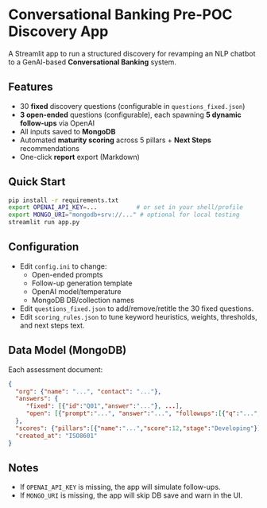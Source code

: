 # Conversational Banking Pre-POC Discovery App

A Streamlit app to run a structured discovery for revamping an NLP chatbot to a GenAI-based **Conversational Banking** system.

## Features
- 30 **fixed** discovery questions (configurable in `questions_fixed.json`)
- **3 open-ended** questions (configurable), each spawning **5 dynamic follow-ups** via OpenAI
- All inputs saved to **MongoDB**
- Automated **maturity scoring** across 5 pillars + **Next Steps** recommendations
- One-click **report** export (Markdown)

## Quick Start
```bash
pip install -r requirements.txt
export OPENAI_API_KEY=...           # or set in your shell/profile
export MONGO_URI="mongodb+srv://..." # optional for local testing
streamlit run app.py
```

## Configuration
- Edit `config.ini` to change:
  - Open-ended prompts
  - Follow-up generation template
  - OpenAI model/temperature
  - MongoDB DB/collection names
- Edit `questions_fixed.json` to add/remove/retitle the 30 fixed questions.
- Edit `scoring_rules.json` to tune keyword heuristics, weights, thresholds, and next steps text.

## Data Model (MongoDB)
Each assessment document:
```json
{
  "org": {"name": "...", "contact": "..."},
  "answers": {
     "fixed": [{"id":"Q01","answer":"..."}, ...],
     "open": [{"prompt":"...", "answer":"...", "followups":[{"q":"...","a":"..."}]}]
  },
  "scores": {"pillars":[{"name":"...","score":12,"stage":"Developing"}],"overall":58},
  "created_at": "ISO8601"
}
```

## Notes
- If `OPENAI_API_KEY` is missing, the app will simulate follow-ups.
- If `MONGO_URI` is missing, the app will skip DB save and warn in the UI.